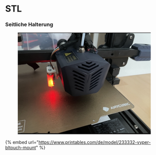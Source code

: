 # STL

### Seitliche Halterung

<figure><img src="../../../../../../../.gitbook/assets/IMG_8636.jpg" alt=""><figcaption></figcaption></figure>

{% embed url="https://www.printables.com/de/model/233332-vyper-bltouch-mount" %}
